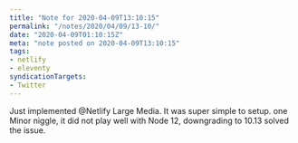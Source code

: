 ```yaml
---
title: "Note for 2020-04-09T13:10:15"
permalink: "/notes/2020/04/09/13-10/"
date: "2020-04-09T01:10:15Z"
meta: "note posted on 2020-04-09T13:10:15"
tags:
- netlify
- eleventy
syndicationTargets:
- Twitter
---
```

Just implemented @Netlify Large Media. It was super simple to setup. one Minor niggle, it did not play well with Node 12, downgrading to 10.13 solved the issue.
